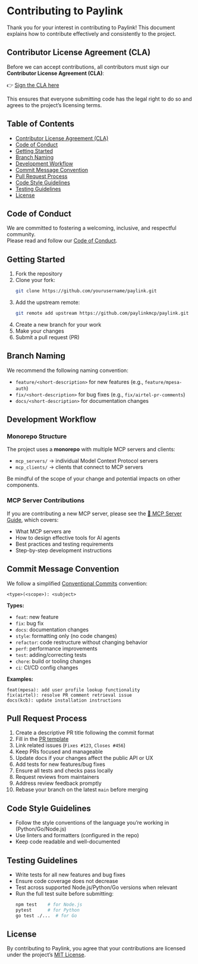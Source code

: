 # Contributing to Paylink

Thank you for your interest in contributing to Paylink! This document explains how to contribute effectively and consistently to the project.

## Contributor License Agreement (CLA)

Before we can accept contributions, all contributors must sign our **Contributor License Agreement (CLA)**:

👉 [Sign the CLA here](https://cla-assistant.io/paylinkmcp/paylink)

This ensures that everyone submitting code has the legal right to do so and agrees to the project’s licensing terms.

## Table of Contents
- [Contributor License Agreement (CLA)](#contributor-license-agreement-cla)
- [Code of Conduct](#code-of-conduct)
- [Getting Started](#getting-started)
- [Branch Naming](#branch-naming)
- [Development Workflow](#development-workflow)
- [Commit Message Convention](#commit-message-convention)
- [Pull Request Process](#pull-request-process)
- [Code Style Guidelines](#code-style-guidelines)
- [Testing Guidelines](#testing-guidelines)
- [License](#license)

## Code of Conduct

We are committed to fostering a welcoming, inclusive, and respectful community.  
Please read and follow our [Code of Conduct](https://cla-assistant.io/paylinkmcp/paylink).

## Getting Started

1. Fork the repository
2. Clone your fork:
   ```bash
   git clone https://github.com/yourusername/paylink.git
   ```
3. Add the upstream remote:
   ```bash
   git remote add upstream https://github.com/paylinkmcp/paylink.git
   ```
4. Create a new branch for your work
5. Make your changes
6. Submit a pull request (PR)

## Branch Naming

We recommend the following naming convention:
- `feature/<short-description>` for new features (e.g., `feature/mpesa-auth`)
- `fix/<short-description>` for bug fixes (e.g., `fix/airtel-pr-comments`)
- `docs/<short-description>` for documentation changes

## Development Workflow

### Monorepo Structure
The project uses a **monorepo** with multiple MCP servers and clients:
- `mcp_servers/` → individual Model Context Protocol servers
- `mcp_clients/` → clients that connect to MCP servers

Be mindful of the scope of your change and potential impacts on other components.

### MCP Server Contributions
If you are contributing a new MCP server, please see the [📖 MCP Server Guide](GUIDE.md), which covers:
- What MCP servers are
- How to design effective tools for AI agents
- Best practices and testing requirements
- Step-by-step development instructions

## Commit Message Convention

We follow a simplified [Conventional Commits](https://www.conventionalcommits.org/) convention:

```
<type>(<scope>): <subject>
```

**Types:**
- `feat`: new feature
- `fix`: bug fix
- `docs`: documentation changes
- `style`: formatting only (no code changes)
- `refactor`: code restructure without changing behavior
- `perf`: performance improvements
- `test`: adding/correcting tests
- `chore`: build or tooling changes
- `ci`: CI/CD config changes

**Examples:**
```
feat(mpesa): add user profile lookup functionality
fix(airtel): resolve PR comment retrieval issue
docs(kcb): update installation instructions
```

## Pull Request Process

1. Create a descriptive PR title following the commit format
2. Fill in the [PR template](.github/pull_request_template.md)
3. Link related issues (`Fixes #123`, `Closes #456`)
4. Keep PRs focused and manageable
5. Update docs if your changes affect the public API or UX
6. Add tests for new features/bug fixes
7. Ensure all tests and checks pass locally
8. Request reviews from maintainers
9. Address review feedback promptly
10. Rebase your branch on the latest `main` before merging

## Code Style Guidelines

- Follow the style conventions of the language you’re working in (Python/Go/Node.js)
- Use linters and formatters (configured in the repo)
- Keep code readable and well-documented

## Testing Guidelines

- Write tests for all new features and bug fixes
- Ensure code coverage does not decrease
- Test across supported Node.js/Python/Go versions when relevant
- Run the full test suite before submitting:
  ```bash
  npm test    # for Node.js
  pytest      # for Python
  go test ./...  # for Go
  ```

## License

By contributing to Paylink, you agree that your contributions are licensed under the project’s [MIT License](LICENSE).
